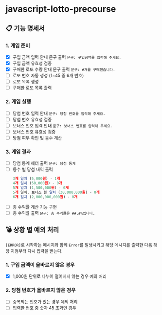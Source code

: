 # javascript-lotto-precourse

## 📋 기능 명세서

### 1. 게임 준비

- [x] 구입 금액 입력 안내 문구 출력 `문구: 구입금액을 입력해 주세요.`
- [x] 구입 금액 유효성 검증
- [x] 구매한 로또 수량 안내 문구 출력 `문구: #개를 구매했습니다.`
- [ ] 로또 번호 자동 생성 (1~45 중 6개 번호)
- [ ] 로또 목록 생성
- [ ] 구매한 로또 목록 출력

### 2. 게임 실행

- [ ] 당첨 번호 입력 안내 `문구: 당첨 번호를 입력해 주세요.`
- [ ] 당첨 번호 유효성 검증
- [ ] 보너스 번호 입력 안내 `문구: 보너스 번호를 입력해 주세요.`
- [ ] 보너스 번호 유효성 검증
- [ ] 당첨 여부 확인 및 등수 계산

### 3. 게임 결과

- [ ] 당첨 통계 헤더 출력 `문구: 당첨 통계`
- [ ] 등수 별 당첨 내역 출력
  ```jsx
  3개 일치 (5,000원) - 1개
  4개 일치 (50,000원) - 0개
  5개 일치 (1,500,000원) - 0개
  5개 일치, 보너스 볼 일치 (30,000,000원) - 0개
  6개 일치 (2,000,000,000원) - 0개
  ```
- [ ] 총 수익률 계산 기능 구현
- [ ] 총 수익률 출력 `문구: 총 수익률은 ##.#%입니다.`

## 💣 상황 별 예외 처리

`[ERROR]`로 시작하는 메시지와 함께 `Error`를 발생시키고 해당 메시지를 출력한 다음 해당 지점부터 다시 입력을 받는다.

### 1. 구입 금액이 올바르지 않은 경우

- [x] 1,000원 단위로 나누어 떨어지지 않는 경우 예외 처리

### 2. 당첨 번호가 올바르지 않은 경우

- [ ] 중복되는 번호가 있는 경우 예외 처리
- [ ] 입력한 번호 중 숫자 45 초과인 경우
